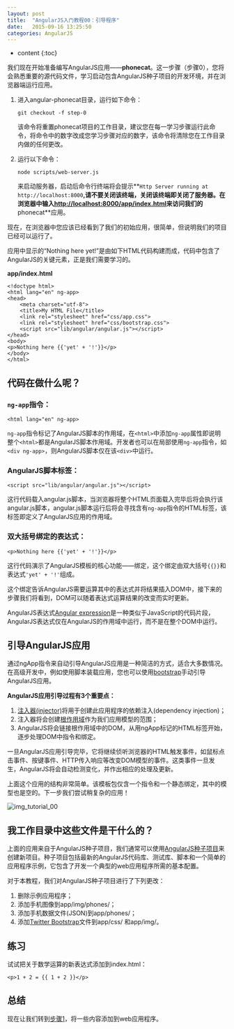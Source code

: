 ```yaml
---
layout: post
title:  "AngularJS入门教程00：引导程序"
date:   2015-09-16 13:25:50
categories: AngularJS
---
```


* content
{:toc}


我们现在开始准备编写AngularJS应用——**phonecat**。这一步骤（步骤0），您将会熟悉重要的源代码文件，学习启动包含AngularJS种子项目的开发环境，并在浏览器端运行应用。

1.  进入angular-phonecat目录，运行如下命令：

        git checkout -f step-0

    该命令将重置phonecat项目的工作目录，建议您在每一学习步骤运行此命令，将命令中的数字改成您学习步骤对应的数字，该命令将清除您在工作目录内做的任何更改。

2.  运行以下命令：

        node scripts/web-server.js

    来启动服务器，启动后命令行终端将会提示**`Http Server running at http://localhost:8000`**,请不要关闭该终端，关闭该终端即关闭了服务器。在浏览器中输入<http://localhost:8000/app/index.html>来访问我们的**phonecat**应用。

现在，在浏览器中您应该已经看到了我们的初始应用，很简单，但说明我们的项目已经可以运行了。

应用中显示的“Nothing here yet!”是由如下HTML代码构建而成，代码中包含了AngularJS的关键元素，正是我们需要学习的。

**app/index.html**

    <!doctype html>
    <html lang="en" ng-app>
    <head>
        <meta charset="utf-8">
        <title>My HTML File</title>
        <link rel="stylesheet" href="css/app.css">
        <link rel="stylesheet" href="css/bootstrap.css">
        <script src="lib/angular/angular.js"></script>
    </head>
    <body>
    <p>Nothing here {{'yet' + '!'}}</p>
    </body>
    </html>


## 代码在做什么呢？

### `ng-app`指令：

    <html lang="en" ng-app>

`ng-app`指令标记了AngularJS脚本的作用域，在`<html>`中添加`ng-app`属性即说明整个`<html>`都是AngularJS脚本作用域。开发者也可以在局部使用`ng-app`指令，如`<div ng-app>`，则AngularJS脚本仅在该`<div>`中运行。

### AngularJS脚本标签：

    <script src="lib/angular/angular.js"></script>


这行代码载入angular.js脚本，当浏览器将整个HTML页面载入完毕后将会执行该angular.js脚本，angular.js脚本运行后将会寻找含有`ng-app`指令的HTML标签，该标签即定义了AngularJS应用的作用域。

### 双大括号绑定的表达式：

    <p>Nothing here {{'yet' + '!'}}</p>


这行代码演示了AngularJS模板的核心功能——绑定，这个绑定由双大括号`{{}}`和表达式`'yet' + '!'`组成。

这个绑定告诉AngularJS需要运算其中的表达式并将结果插入DOM中，接下来的步骤我们将看到，DOM可以随着表达式运算结果的改变而实时更新。

AngularJS表达式[Angular expression]是一种类似于JavaScript的代码片段，AngularJS表达式仅在AngularJS的作用域中运行，而不是在整个DOM中运行。

## 引导AngularJS应用

通过ngApp指令来自动引导AngularJS应用是一种简洁的方式，适合大多数情况。在高级开发中，例如使用脚本装载应用，您也可以使用[bootstrap][]手动引导AngularJS应用。

**AngularJS应用引导过程有3个重要点：**

1.  [注入器(injector)][$injector]将用于创建此应用程序的依赖注入(dependency injection)；
2.  注入器将会创建[根作用域]($rootScope)作为我们应用模型的范围；
3.  AngularJS将会链接根作用域中的DOM，从用ngApp标记的HTML标签开始，逐步处理DOM中指令和绑定。

一旦AngularJS应用引导完毕，它将继续侦听浏览器的HTML触发事件，如鼠标点击事件、按键事件、HTTP传入响应等改变DOM模型的事件。这类事件一旦发生，AngularJS将会自动检测变化，并作出相应的处理及更新。

上面这个应用的结构非常简单。该模板包仅含一个指令和一个静态绑定，其中的模型也是空的。下一步我们尝试稍复杂的应用！

![img_tutorial_00][]

## 我工作目录中这些文件是干什么的？

上面的应用来自于AngularJS种子项目，我们通常可以使用[AngularJS种子项目][angular-seed]来创建新项目。种子项目包括最新的AngularJS代码库、测试库、脚本和一个简单的应用程序示例，它包含了开发一个典型的web应用程序所需的基本配置。

对于本教程，我们对AngularJS种子项目进行了下列更改：

1.  删除示例应用程序；
2.  添加手机图像到app/img/phones/；
3.  添加手机数据文件(JSON)到app/phones/；
4.  添加[Twitter Bootstrap][Twitter Bootstrap]文件到app/css/ 和app/img/。

## 练习

试试把关于数学运算的新表达式添加到index.html：

    <p>1 + 2 = {{ 1 + 2 }}</p>

## 总结

现在让我们转到[步骤1][step_01]，将一些内容添加到web应用程序。

[img_tutorial_00]: http://docs.angularjs.org/img/tutorial/tutorial_00.png
[bootstrap]: http://angularjs.cn/A00o
[Angular expression]: http://angularjs.cn/A00s
[$injector]: http://docs.angularjs.org/api/AUTO.$injector
[$rootScope]: http://docs.angularjs.org/api/ng.$rootScope
[step_01]: http://angularjs.cn/A004
[angular-seed]: https://github.com/angular/angular-seed
[Twitter Bootstrap]: http://twitter.github.com/bootstrap/
